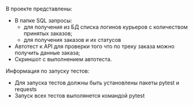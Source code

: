 ﻿В проекте представлены:
- В папке SQL запросы:
  - для получения из БД списка логинов курьеров с количеством принятых заказов;
  - для получения заказов и их статусов
- Автотест к API для проверки того что по треку заказа можно получить данные заказа;
- Скриншот с выполнением автотеста.

Информация по запуску тестов:
- Для запуска тестов должны быть установлены пакеты pytest и requests
- Запуск всех тестов выполянется командой pytest